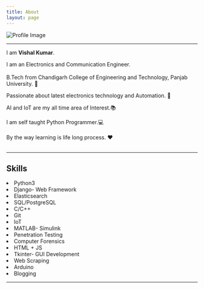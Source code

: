 ```yaml
---
title: About
layout: page
---
```


![Profile Image](https://raw.githubusercontent.com/the-vishal/the-vishal.github.io/master/PicsArt_02-10-12.26.45.jpg)
<br/>
<hr>
<p>
I am <b>Vishal Kumar</b>.<br/>

I am an Electronics and Communication Engineer.<br/>  
B.Tech from Chandigarh College of Engineering and Technology, Panjab University. 🏫<br/>

Passionate about latest electronics technology and Automation. 🔌<br/>   

AI and IoT are my all time area of Interest.📚<br/>   

I am self taught Python Programmer.💻<br/>  
By the way learning is life long process. ❤<br/><br/>  
</p>
<hr>
<h2>Skills</h2>
	<li>Python3</li>
	<li>Django- Web Framework</li>
	<li>Elasticsearch</li>
	<li>SQL/PostgreSQL</li>
	<li>C/C++</li>
	<li>Git</li>
	<li>IoT</li>		
	<li>MATLAB- Simulink</li>
	<li>Penetration Testing</li>
	<li>Computer Forensics</li>
	<li>HTML + JS</li>
	<li>Tkinter- GUI Development</li>
	<li>Web Scraping</li>
	<li>Arduino</li>
	<li>Blogging</li>
</ul>
<hr>
